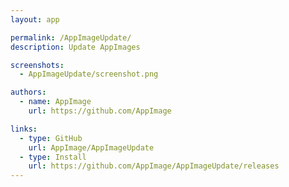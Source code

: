 ```yaml
---
layout: app

permalink: /AppImageUpdate/
description: Update AppImages

screenshots:
  - AppImageUpdate/screenshot.png

authors:
  - name: AppImage
    url: https://github.com/AppImage

links:
  - type: GitHub
    url: AppImage/AppImageUpdate
  - type: Install
    url: https://github.com/AppImage/AppImageUpdate/releases
---
```

